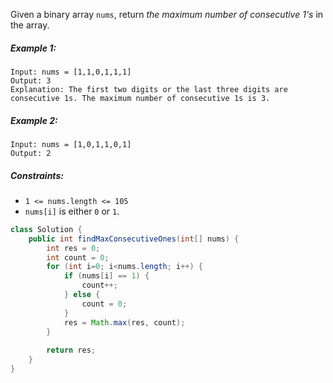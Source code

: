 Given a binary array `nums`, return *the maximum number of consecutive 1's* in the array.

##### Example 1:
```
Input: nums = [1,1,0,1,1,1]
Output: 3
Explanation: The first two digits or the last three digits are consecutive 1s. The maximum number of consecutive 1s is 3.
```
##### Example 2:
```
Input: nums = [1,0,1,1,0,1]
Output: 2
``` 

##### Constraints:

- `1 <= nums.length <= 105`
- `nums[i]` is either `0` or `1`.


```java
class Solution {
    public int findMaxConsecutiveOnes(int[] nums) {
        int res = 0;
        int count = 0;
        for (int i=0; i<nums.length; i++) {
            if (nums[i] == 1) {
                count++;
            } else {
                count = 0;
            }
            res = Math.max(res, count);
        }
        
        return res;
    }
}
```
